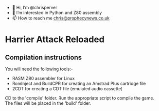 - 👋 Hi, I’m @chrisperver
- 👀 I’m interested in Python and Z80 assembly
- 📫 How to reach me chris@prophecynews.co.uk

Harrier Attack Reloaded
=======================

Compilation instructions
------------------------

You will need the following tools:- 
  * RASM Z80 assembler for Linux
  * RomInject and BuildCPR for creating an Amstrad Plus cartridge file
  * 2CDT for creating a CDT file (emulated audio cassette)

CD to the 'compile' folder.
Run the appropriate script to compile the game.
The files will be placed in the 'build' folder.
